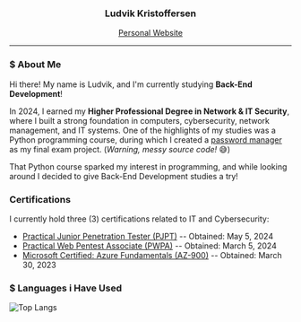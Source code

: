 <h3 align="center">Ludvik Kristoffersen</h3>
<p align="center"><a href="https://luddekn.github.io/">Personal Website</a></p>

---

### $ About Me
Hi there! My name is Ludvik, and I'm currently studying **Back-End Development**!

In 2024, I earned my **Higher Professional Degree in Network & IT Security**, where I built a strong foundation in computers, cybersecurity, network management, and IT systems. One of the highlights of my studies was a Python programming course, during which I created a [password manager](https://github.com/luddekn/lock-and-key) as my final exam project. (*Warning, messy source code!* 😅)

That Python course sparked my interest in programming, and while looking around I decided to give Back-End Development studies a try!

### Certifications
I currently hold three (3) certifications related to IT and Cybersecurity:
- [Practical Junior Penetration Tester (PJPT)](https://certified.tcm-sec.com/fba51118-8a0a-4b23-9595-23dc33ad9a4e) -- Obtained: May 5, 2024
- [Practical Web Pentest Associate (PWPA)](https://certified.tcm-sec.com/874f40b1-a392-43ec-a0c4-fdbdafd37602#acc.9lwpjcFW) -- Obtained: March 5, 2024
- [Microsoft Certified: Azure Fundamentals (AZ-900)](https://www.credly.com/badges/56d4a914-a9cf-43a9-8710-a185805a15d6) -- Obtained: March 30, 2023
### $ Languages i Have Used
![Top Langs](https://github-readme-stats.vercel.app/api/top-langs/?username=luddekn&hide_progress=true&theme=dark&hide_title=true&hide_border=true)

